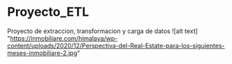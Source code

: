 # Proyecto_ETL
Proyecto de extraccion, transformacion y carga de datos
![alt text] "https://inmobiliare.com/himalaya/wp-content/uploads/2020/12/Perspectiva-del-Real-Estate-para-los-siguientes-meses-inmobiliare-2.jpg"
